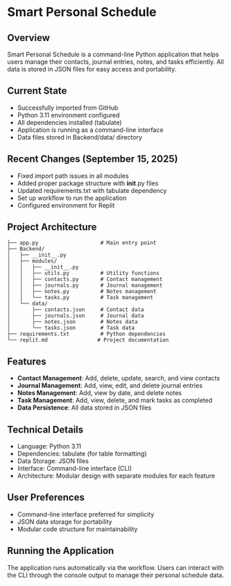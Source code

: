 # Smart Personal Schedule

## Overview
Smart Personal Schedule is a command-line Python application that helps users manage their contacts, journal entries, notes, and tasks efficiently. All data is stored in JSON files for easy access and portability.

## Current State
- Successfully imported from GitHub
- Python 3.11 environment configured
- All dependencies installed (tabulate)
- Application is running as a command-line interface
- Data files stored in Backend/data/ directory

## Recent Changes (September 15, 2025)
- Fixed import path issues in all modules
- Added proper package structure with __init__.py files
- Updated requirements.txt with tabulate dependency
- Set up workflow to run the application
- Configured environment for Replit

## Project Architecture
```
├── app.py                    # Main entry point
├── Backend/
│   ├── __init__.py
│   ├── modules/
│   │   ├── __init__.py
│   │   ├── utils.py          # Utility functions
│   │   ├── contacts.py       # Contact management
│   │   ├── journals.py       # Journal management
│   │   ├── notes.py          # Notes management
│   │   └── tasks.py          # Task management
│   └── data/
│       ├── contacts.json     # Contact data
│       ├── journals.json     # Journal data
│       ├── notes.json        # Notes data
│       └── tasks.json        # Task data
├── requirements.txt          # Python dependencies
└── replit.md                # Project documentation
```

## Features
- **Contact Management**: Add, delete, update, search, and view contacts
- **Journal Management**: Add, view, edit, and delete journal entries
- **Notes Management**: Add, view by date, and delete notes
- **Task Management**: Add, view, delete, and mark tasks as completed
- **Data Persistence**: All data stored in JSON files

## Technical Details
- Language: Python 3.11
- Dependencies: tabulate (for table formatting)
- Data Storage: JSON files
- Interface: Command-line interface (CLI)
- Architecture: Modular design with separate modules for each feature

## User Preferences
- Command-line interface preferred for simplicity
- JSON data storage for portability
- Modular code structure for maintainability

## Running the Application
The application runs automatically via the workflow. Users can interact with the CLI through the console output to manage their personal schedule data.
